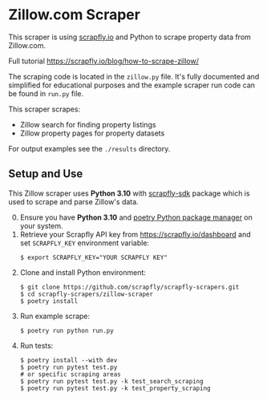# Zillow.com Scraper

This scraper is using [scrapfly.io](https://scrapfly.io/) and Python to scrape property data from Zillow.com. 

Full tutorial <https://scrapfly.io/blog/how-to-scrape-zillow/>

The scraping code is located in the `zillow.py` file. It's fully documented and simplified for educational purposes and the example scraper run code can be found in `run.py` file.

This scraper scrapes:
- Zillow search for finding property listings
- Zillow property pages for property datasets

For output examples see the `./results` directory.

## Setup and Use

This Zillow scraper uses __Python 3.10__ with [scrapfly-sdk](https://pypi.org/project/scrapfly-sdk/) package which is used to scrape and parse Zillow's data.

0. Ensure you have __Python 3.10__ and [poetry Python package manager](https://python-poetry.org/docs/#installation) on your system.
1. Retrieve your Scrapfly API key from <https://scrapfly.io/dashboard> and set `SCRAPFLY_KEY` environment variable:
    ```shell
    $ export SCRAPFLY_KEY="YOUR SCRAPFLY KEY"
    ```
2. Clone and install Python environment:
    ```shell
    $ git clone https://github.com/scrapfly/scrapfly-scrapers.git
    $ cd scrapfly-scrapers/zillow-scraper
    $ poetry install
    ```
3. Run example scrape:
    ```shell
    $ poetry run python run.py
    ```
4. Run tests:
    ```shell
    $ poetry install --with dev
    $ poetry run pytest test.py
    # or specific scraping areas
    $ poetry run pytest test.py -k test_search_scraping
    $ poetry run pytest test.py -k test_property_scraping
    ```

